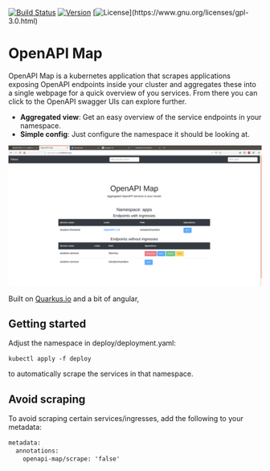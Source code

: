 [![Build Status](https://cloud.drone.io/api/badges/mejlholm/openapi-map/status.svg)](https://cloud.drone.io/mejlholm/openapi-map)
[![Version](https://img.shields.io/github/v/release/mejlholm/openapi-map)](https://github.com/mejlholm/openapi-map/releases/latest)
[![License](https://img.shields.io/github/license/mejlholm/openapi-map?)](https://www.gnu.org/licenses/gpl-3.0.html)

# OpenAPI Map

OpenAPI Map is a kubernetes application that scrapes applications exposing OpenAPI endpoints inside your cluster and aggregates these into a single webpage for a quick overview of you services. From there you can click to the OpenAPI swagger UIs can explore further. 

* **Aggregated view**:
Get an easy overview of the service endpoints in your namespace.
* **Simple config**:
Just configure the namespace it should be looking at.

![OpenAPI Map](openapi-map.png)

Built on [Quarkus.io](https://quarkus.io/) and a bit of angular, 

## Getting started

Adjust the namespace in deploy/deployment.yaml:
~~~Shell
kubectl apply -f deploy
~~~

to automatically scrape the services in that namespace. 

## Avoid scraping 

To avoid scraping certain services/ingresses, add the following to your metadata:
~~~Shell
metadata:
  annotations:
    openapi-map/scrape: 'false'
~~~

